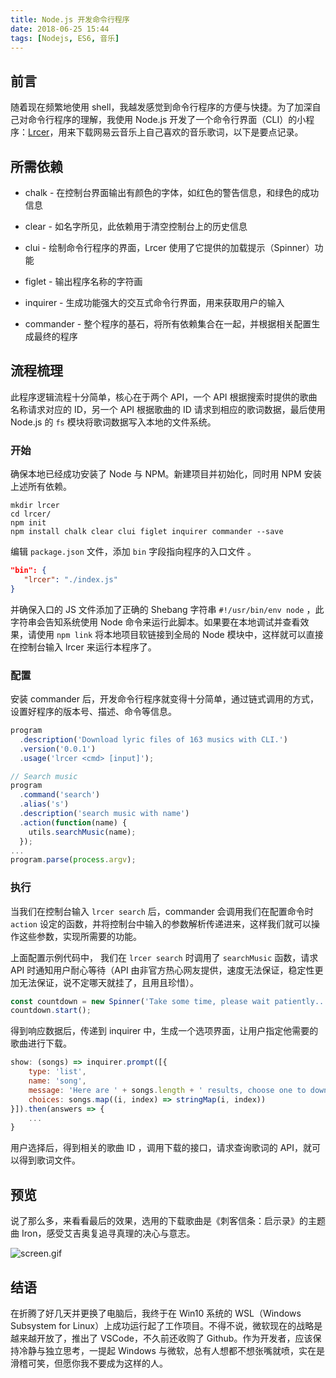 ```yaml
---
title: Node.js 开发命令行程序
date: 2018-06-25 15:44
tags: [Nodejs, ES6, 音乐]
---
```


## 前言

随着现在频繁地使用 shell，我越发感觉到命令行程序的方便与快捷。为了加深自己对命令行程序的理解，我使用 Node.js 开发了一个命令行界面（CLI）的小程序：[Lrcer](https://github.com/chunqiuyiyu/learn-javascript/tree/master/lrcer)，用来下载网易云音乐上自己喜欢的音乐歌词，以下是要点记录。

## 所需依赖

* chalk - 在控制台界面输出有颜色的字体，如红色的警告信息，和绿色的成功信息

* clear - 如名字所见，此依赖用于清空控制台上的历史信息

* clui - 绘制命令行程序的界面，Lrcer 使用了它提供的加载提示（Spinner）功能

* figlet - 输出程序名称的字符画

* inquirer - 生成功能强大的交互式命令行界面，用来获取用户的输入

* commander  - 整个程序的基石，将所有依赖集合在一起，并根据相关配置生成最终的程序

## 流程梳理

此程序逻辑流程十分简单，核心在于两个 API，一个 API 根据搜索时提供的歌曲名称请求对应的 ID，另一个 API 根据歌曲的 ID 请求到相应的歌词数据，最后使用 Node.js 的 `fs`  模块将歌词数据写入本地的文件系统。

### 开始

确保本地已经成功安装了 Node 与 NPM。新建项目并初始化，同时用 NPM 安装上述所有依赖。

```shell
mkdir lrcer
cd lrcer/
npm init
npm install chalk clear clui figlet inquirer commander --save
```

编辑  `package.json`  文件，添加  `bin`  字段指向程序的入口文件 。

```json
"bin": {
   "lrcer": "./index.js"
}
```

并确保入口的 JS 文件添加了正确的 Shebang 字符串  `#!/usr/bin/env node` ，此字符串会告知系统使用 Node 命令来运行此脚本。如果要在本地调试并查看效果，请使用  `npm link`  将本地项目软链接到全局的 Node 模块中，这样就可以直接在控制台输入 lrcer 来运行本程序了。

### 配置

安装 commander 后，开发命令行程序就变得十分简单，通过链式调用的方式，设置好程序的版本号、描述、命令等信息。

```js
program
  .description('Download lyric files of 163 musics with CLI.')
  .version('0.0.1')
  .usage('lrcer <cmd> [input]');

// Search music
program
  .command('search')
  .alias('s')
  .description('search music with name')
  .action(function(name) {
    utils.searchMusic(name);
  });
...
program.parse(process.argv);
```

### 执行

当我们在控制台输入 `lrcer search`  后，commander 会调用我们在配置命令时  `action`  设定的函数，并将控制台中输入的参数解析传递进来，这样我们就可以操作这些参数，实现所需要的功能。

上面配置示例代码中， 我们在  `lrcer search`  时调用了  `searchMusic`  函数，请求 API 时通知用户耐心等待（API 由非官方热心网友提供，速度无法保证，稳定性更加无法保证，说不定哪天就挂了，且用且珍惜）。

```js
const countdown = new Spinner('Take some time, please wait patiently...');
countdown.start();
```

得到响应数据后，传递到 inquirer 中，生成一个选项界面，让用户指定他需要的歌曲进行下载。

```js
show: (songs) => inquirer.prompt([{
    type: 'list',
    name: 'song',
    message: 'Here are ' + songs.length + ' results, choose one to download',
    choices: songs.map((i, index) => stringMap(i, index))
}]).then(answers => {
  	...
}
```

用户选择后，得到相关的歌曲 ID ，调用下载的接口，请求查询歌词的 API，就可以得到歌词文件。

## 预览

说了那么多，来看看最后的效果，选用的下载歌曲是《刺客信条：启示录》的主题曲 Iron，感受艾吉奥复追寻真理的决心与意志。

![screen.gif](/img/screen.gif)

## 结语

在折腾了好几天并更换了电脑后，我终于在 Win10 系统的 WSL（Windows Subsystem for Linux）上成功运行起了工作项目。不得不说，微软现在的战略是越来越开放了，推出了 VSCode，不久前还收购了 Github。作为开发者，应该保持冷静与独立思考，一提起 Windows 与微软，总有人想都不想张嘴就喷，实在是滑稽可笑，但愿你我不要成为这样的人。

